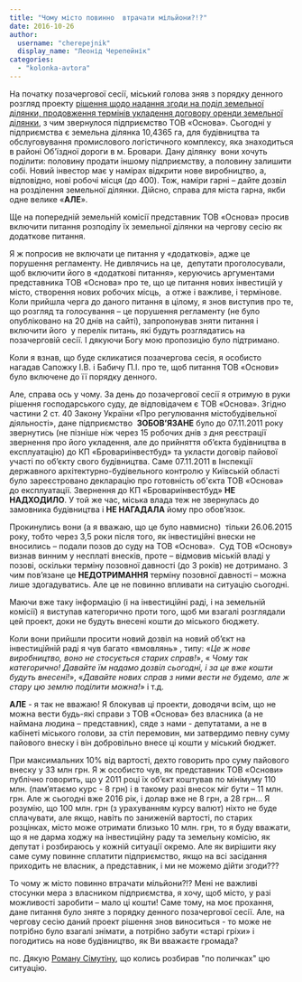 ```yaml
---
title: "Чому місто повинно  втрачати мільйони?!?"
date: 2016-10-26
author: 
  username: "cherepejnik"
  display_name: "Леонід Черепейнік"
categories: 
  - "kolonka-avtora"
---
```


На початку позачергової сесії, міський голова зняв з порядку денного розгляд проекту [рішення щодо надання згоди на поділ земельної ділянки, продовження термінів укладення договору оренди земельної ділянки](http://brovary-rada.gov.ua/documents/24619.html), з чим звернулося підприємство ТОВ «Основа». Сьогодні у підприємства є земельна ділянка 10,4365 га, для будівництва та обслуговування промислового логістичного комплексу, яка знаходиться в районі Об'їздної дороги в м. Бровари. Дану ділянку  вони хочуть поділити: половину продати іншому підприємству, а половину залишити собі. Новий інвестор має у намірах відкрити нове виробництво, а, відповідно, нові робочі місця (до 400). Тож, наміри гарні – дайте дозвіл на розділення земельної ділянки. Дійсно, справа для міста гарна, якби одне велике «**АЛЕ**».

Ще на попередній земельній комісії представник ТОВ «Основа» просив включити питання розподілу їх земельної ділянки на чергову сесію як додаткове питання.

Я ж попросив не включати це питання у «додаткові», адже це порушення регламенту. Не дивлячись на це,  депутати проголосували, щоб включити його в «додаткові питання», керуючись аргументами представника ТОВ «Основа» про те, що це питання нових інвестицій у місто, створення нових робочих місць,  а отже і важливе, і термінове. Коли прийшла черга до даного питання в цілому, я знов виступив про те, що розгляд та голосування – це порушення регламенту (не було опубліковано на 20 днів на сайті), запропонував зняти питання і включити його  у перелік питань, які будуть розглядатись на позачерговій сесії. І дякуючи Богу мою пропозицію було підтримано.

Коли я взнав, що буде скликатися позачергова сесія, я особисто нагадав Сапожку І.В. і Бабичу П.І. про те, щоб питання ТОВ «Основи» було включене до її порядку денного.

Але, справа ось у чому. За день до позачергової сесії я отримую в руки рішення господарського суду, де відповідачем є ТОВ «Основа». Згідно частини 2 ст. 40 Закону України «Про регулювання містобудівельної діяльності», дане підприємство  **ЗОБОВ’ЯЗАНЕ** було до 07.11.2011 року звернутись (не пізніше ніж через 15 робочих днів з дня реєстрації звернення про його укладення, але до прийняття об’єкта будівництва в експлуатацію) до КП «Бровариінвестбуд» та укласти договір пайової участі по об’єкту свого будівництва. Саме 07.11.2011 в Інспекції державного архітектурно-будівельного контролю у Київській області було зареєстровано декларацію про готовність об'єкта ТОВ «Основа» до експлуатації. Звернення до КП «Бровариінвестбуд» **НЕ НАДХОДИЛО**. У той же час, міська влада теж не звернулась до замовника будівництва і **НЕ НАГАДАЛА** йому про обов’язок.

Прокинулись вони (а я вважаю, що це було навмисно)  тільки 26.06.2015 року, тобто через 3,5 роки після того, як інвестиційні внески не вносились – подали позов до суду на ТОВ «Основа».  Суд ТОВ «Основу» визнав винним у несплаті внесків, проте – відмовив міській владі у позові, оскільки терміну позовної давності (до 3 років) не дотримано. З чим пов’язане це **НЕДОТРИМАННЯ** терміну позовної давності – можна лише здогадуватись. Але це не повинно впливати на ситуацію сьогодні.

Маючи вже таку інформацію (і на інвестиційні раді, і на земельній комісії) я виступав категорично проти того, щоб ми взагалі розглядали цей проект, доки не будуть внесені кошти до міського бюджету.

Коли вони прийшли просити новий дозвіл на новий об’єкт на інвестиційній раді я чув багато «вмовлянь» , типу: «_Це ж нове виробництво, воно не стосується старих справ!_», « _Чому так категорично! Давайте їм надамо дозвіл сьогодні, і за це вже кошти будуть внесені!_», «_Давайте нових справ з ними вести не будемо, але ж стару цю землю поділити можна!_» і т.д.

**АЛЕ** - я так не вважаю! Я блокував ці проекти, доводячи всім, що не можна вести будь-які справи з ТОВ «Основа» без власника (а не наймана людина – представник), сяде з нами - депутатами, а не в кабінеті міського голови, за стіл перемовин, ми затвердимо певну суму пайового внеску і він добровільно внесе ці кошти у міський бюджет.

При максимальних 10% від вартості, дехто говорить про суму пайового внеску у 33 млн грн. Я ж особисто чув, як представник ТОВ «Основи» публічно говорить, що у 2011 році їх об’єкт коштував по мінімуму 110 млн. (пам’ятаємо курс - 8 грн) і в такому разі внесок міг бути – 11 млн. грн. Але ж сьогодні вже 2016 рік, і долар вже не 8 грн, а 28 грн… Я розумію, що 100 млн. грн (з урахуванням курсу валют) ніхто не буде сплачувати, але якщо, навіть по заниженій вартості, по старих розцінках, місто може отримати близько 10 млн. грн, то я буду вважати, що я не дарма ходжу на інвестиційну раду та земельну комісію, як депутат і розбираюсь у кожній ситуації окремо. Але як вирішити яку саме суму повинне сплатити підприємство, якщо на всі засідання приходить не власник, а представник, і ми не можемо дійти згоди???

То чому ж місто повинно втрачати мільйони?!? Мені не важливі стосунки мера з власником підприємства, я хочу, щоб місто, у разі можливості заробити – мало ці кошти! Саме тому, на моє прохання, дане питання було зняте з порядку денного позачергової сесії. Але, на чергову сесію даний проект рішення знов виноситься - то може не потрібно було взагалі знімати, а потрібно забути «старі гріхи» і погодитись на нове будівництво, як Ви вважаєте громада?

пс. Дякую [Роману Сімутіну](https://mpz.brovary.org/zakony-ne-dlya-nas-abo-shho-nam-zakon/), що колись розбирав "по поличках" цю ситуацію.
